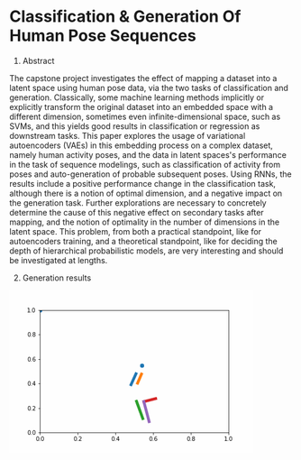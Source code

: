 # Classification \& Generation Of Human Pose Sequences

1. Abstract 

The capstone project investigates the effect of mapping a dataset into a latent space using human pose data, via the two tasks of classification and generation. Classically, some machine learning methods implicitly or explicitly transform the original dataset into an embedded space with a different dimension, sometimes even infinite-dimensional space, such as SVMs, and this yields good results in classification or regression as downstream tasks. This paper explores the usage of variational autoencoders (VAEs) in this embedding process on a complex dataset, namely human activity poses, and the data in latent spaces's  performance in the task of sequence modelings, such as classification of activity from poses and auto-generation of probable subsequent poses. Using RNNs, the results include a positive performance change in the classification task, although there is a notion of optimal dimension, and a negative impact on the generation task. Further explorations are necessary to concretely determine the cause of this negative effect on secondary tasks after mapping, and the notion of optimality in the number of dimensions in the latent space. This problem, from both a practical standpoint, like for autoencoders training, and a theoretical standpoint, like for deciding the depth of hierarchical probabilistic models, are very interesting and should be investigated at lengths.

2. Generation results

![](results/g1.gif)

